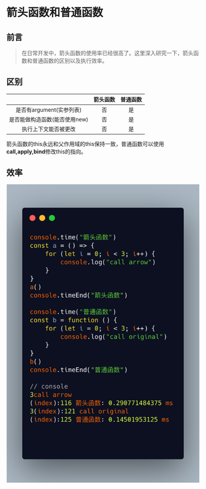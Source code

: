# 箭头函数和普通函数

## 前言

> 在日常开发中，箭头函数的使用率已经很高了。这里深入研究一下，箭头函数和普通函数的区别以及执行效率。

## 区别

|                               | 箭头函数 | 普通函数 |
| :---------------------------: | :------: | :------: |
|   是否有argument(实参列表)    |    否    |    是    |
| 是否能做构造函数(能否使用new) |    否    |    是    |
|     执行上下文能否被更改      |    否    |    是    |

箭头函数的this永远和父作用域的this保持一致，普通函数可以使用**call,apply,bind**修改this的指向。

## 效率

<img src="../img/执行效率.png"/>

